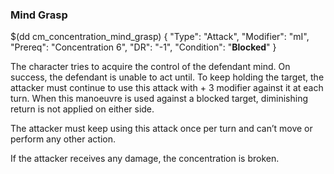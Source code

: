 ### Mind Grasp


$(dd cm_concentration_mind_grasp)
{ "Type": "Attack",
	"Modifier": "mI",
	"Prereq": "Concentration 6",
	"DR": "-1",
	"Condition": "__Blocked__"
}

The character tries to acquire the control of the defendant mind. On success,
the defendant is unable to act until. To keep holding the target, the attacker
must continue to use this attack with + 3 modifier against it at each turn. When
this manoeuvre is used against a blocked target, diminishing return is not
applied on either side.

The attacker must keep using this attack once per turn and can’t move or perform
any other action.

If the attacker receives any damage, the concentration is broken.
